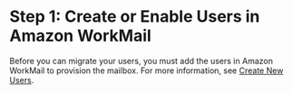 # Step 1: Create or Enable Users in Amazon WorkMail<a name="create_enable_users"></a>

Before you can migrate your users, you must add the users in Amazon WorkMail to provision the mailbox\. For more information, see [Create New Users](add_new_user.md)\.
